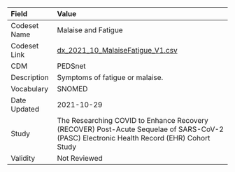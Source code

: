 |Field        |Value                                                                                                                                    |
|:------------|:----------------------------------------------------------------------------------------------------------------------------------------|
|Codeset Name |Malaise and Fatigue                                                                                                                      |
|Codeset Link |[dx_2021_10_MalaiseFatigue_V1.csv](https://github.com/PEDSnet/Variable-Dictionary/blob/main/conditions/dx_2021_10_MalaiseFatigue_V1.csv.csv)|
|CDM          |PEDSnet                                                                                                                                  |
|Description  |Symptoms of fatigue or malaise.                                                                                                          |
|Vocabulary   |SNOMED                                                                                                                                   |
|Date Updated |2021-10-29                                                                                                                               |
|Study        |The Researching COVID to Enhance Recovery (RECOVER) Post-Acute Sequelae of SARS-CoV-2 (PASC) Electronic Health Record (EHR) Cohort Study |
|Validity     |Not Reviewed                                                                                                                             |
